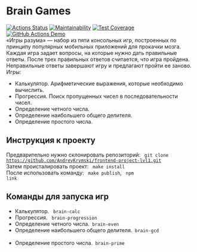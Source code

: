 # Brain Games #
[![Actions Status](https://github.com/AndreyKrymski/frontend-project-lvl1/workflows/hexlet-check/badge.svg)](https://github.com/AndreyKrymski/frontend-project-lvl1/actions)
[![Maintainability](https://api.codeclimate.com/v1/badges/abcc05b3e9f34db45faa/maintainability)](https://codeclimate.com/github/AndreyKrymski/frontend-project-lvl1/maintainability)
[![Test Coverage](https://api.codeclimate.com/v1/badges/a99a88d28ad37a79dbf6/test_coverage)](https://codeclimate.com/github/AndreyKrymski/frontend-project-lvl1/test_coverage)
[![GitHub Actions Demo](https://github.com/AndreyKrymski/frontend-project-lvl1/actions/workflows/github-actions-demo.yml/badge.svg?branch=main)](https://github.com/AndreyKrymski/frontend-project-lvl1/actions/workflows/github-actions-demo.yml)<br>
«Игры разума» — набор из пяти консольных игр, построенных по принципу популярных мобильных приложений для прокачки мозга. Каждая игра задает вопросы, на которые нужно дать правильные ответы. После трех правильных ответов считается, что игра пройдена. Неправильные ответы завершают игру и предлагают пройти ее заново. Игры:<br>
- Калькулятор. Арифметические выражения, которые необходимо вычислить.<br>
- Прогрессия. Поиск пропущенных чисел в последовательности чисел.<br>
- Определение четного числа.<br>
- Определение наибольшего общего делителя.<br>
- Определение простого числа.<br>

## Инструкция к проекту ##
Предварительно нужно склонировать репозиторий: <code> git clone https://github.com/AndreyKrymski/frontend-project-lvl1.git</code><br>
Затем происталировать проект: <code> make install </code><br>
После использовать команду: <code> make publish</code>, <code> npm link</code>

## Команды для запуска игр ##
- Калькулятор. <code> brain-calc </code><br>
- Прогрессия. <code> brain-progression </code><br>
- Определение четного числа.<code> brain-even </code><br>
- Определение наибольшего общего делителя.<code> brain-gcd </code><br>
- Определение простого числа.<code> brain-prime </code><br>
